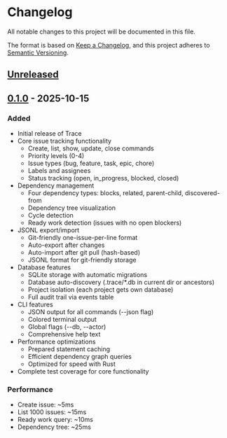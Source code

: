 # Changelog

All notable changes to this project will be documented in this file.

The format is based on [Keep a Changelog](https://keepachangelog.com/en/1.0.0/),
and this project adheres to [Semantic Versioning](https://semver.org/spec/v2.0.0.html).

## [Unreleased]

## [0.1.0] - 2025-10-15

### Added

- Initial release of Trace
- Core issue tracking functionality
  - Create, list, show, update, close commands
  - Priority levels (0-4)
  - Issue types (bug, feature, task, epic, chore)
  - Labels and assignees
  - Status tracking (open, in_progress, blocked, closed)
- Dependency management
  - Four dependency types: blocks, related, parent-child, discovered-from
  - Dependency tree visualization
  - Cycle detection
  - Ready work detection (issues with no open blockers)
- JSONL export/import
  - Git-friendly one-issue-per-line format
  - Auto-export after changes
  - Auto-import after git pull (hash-based)
  - JSONL format for git-friendly storage
- Database features
  - SQLite storage with automatic migrations
  - Database auto-discovery (.trace/\*.db in current dir or ancestors)
  - Project isolation (each project gets own database)
  - Full audit trail via events table
- CLI features
  - JSON output for all commands (--json flag)
  - Colored terminal output
  - Global flags (--db, --actor)
  - Comprehensive help text
- Performance optimizations
  - Prepared statement caching
  - Efficient dependency graph queries
  - Optimized for speed with Rust
- Complete test coverage for core functionality

### Performance

- Create issue: ~5ms
- List 1000 issues: ~15ms
- Ready work query: ~10ms
- Dependency tree: ~25ms

[Unreleased]: https://github.com/Abil-Shrestha/trace/compare/v0.1.0...HEAD
[0.1.0]: https://github.com/Abil-Shrestha/trace/releases/tag/v0.1.0
